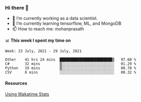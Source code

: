 ### Hi there 👋

- 🔭 I’m currently working as a data scientist.
- 🌱 I’m currently learning tensorflow, ML, and MongoDB
- 📫 How to reach me: mohanprasath

📊 **This week I spent my time on**
<!--START_SECTION:waka-->
```text
Week: 23 July, 2021 - 29 July, 2021

Other    41 hrs 24 mins  ████████████████████████▒   97.60 % 
C#       32 mins         ▒░░░░░░░░░░░░░░░░░░░░░░░░   01.29 % 
Python   19 mins         ▒░░░░░░░░░░░░░░░░░░░░░░░░   00.78 % 
CSV      8 mins          ░░░░░░░░░░░░░░░░░░░░░░░░░   00.32 % 
```
<!--END_SECTION:waka-->

#### Resources
[Using Wakatime Stats](https://github.com/marketplace/actions/waka-readme)
